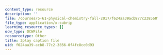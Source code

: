 ```yaml
---
content_type: resource
description: ''
file: /courses/5-61-physical-chemistry-fall-2017/f624aa39acb877c238560f4fc8cc0d93_6ROuKtm5zds.srt
file_type: application/x-subrip
learning_resource_types: []
ocw_type: OCWFile
resourcetype: Other
title: 3play caption file
uid: f624aa39-acb8-77c2-3856-0f4fc8cc0d93
---
```

